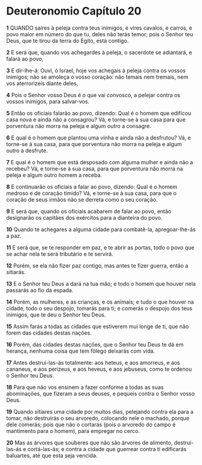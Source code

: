 # Deuteronomio Capítulo 20

**1** 	QUANDO saíres à peleja contra teus inimigos, e vires cavalos, e carros, e povo maior em número do que tu, deles não terás temor; pois o Senhor teu Deus, que te tirou da terra do Egito, está contigo.

**2** 	E será que, quando vos achegardes à peleja, o sacerdote se adiantará, e falará ao povo,

**3** 	E dir-lhe-á: Ouvi, ó Israel, hoje vos achegais à peleja contra os vossos inimigos; não se amoleça o vosso coração: não temais nem tremais, nem vos aterrorizeis diante deles,

**4** 	Pois o Senhor vosso Deus é o que vai convosco, a pelejar contra os vossos inimigos, para salvar-vos.

**5** 	Então os oficiais falarão ao povo, dizendo: Qual é o homem que edificou casa nova e ainda não a consagrou? Vá, e torne-se à sua casa para que porventura não morra na peleja e algum outro a consagre.

**6** 	E qual é o homem que plantou uma vinha e ainda não a desfrutou? Vá, e torne-se à sua casa, para que porventura não morra na peleja e algum outro a desfrute.

**7** 	E qual é o homem que está desposado com alguma mulher e ainda não a recebeu? Vá, e torne-se à sua casa, para que porventura não morra na peleja e algum outro homem a receba.

**8** 	E continuarão os oficiais a falar ao povo, dizendo: Qual é o homem medroso e de coração tímido? Vá, e torne-se à sua casa, para que o coração de seus irmãos não se derreta como o seu coração.

**9** 	E será que, quando os oficiais acabarem de falar ao povo, então designarão os capitães dos exércitos para a dianteira do povo.

**10** 	Quando te achegares a alguma cidade para combatê-la, apregoar-lhe-ás a paz.

**11** 	E será que, se te responder em paz, e te abrir as portas, todo o povo que se achar nela te será tributário e te servirá.

**12** 	Porém, se ela não fizer paz contigo, mas antes te fizer guerra, então a sitiarás.

**13** 	E o Senhor teu Deus a dará na tua mão; e todo o homem que houver nela passarás ao fio da espada.

**14** 	Porém, as mulheres, e as crianças, e os animais; e tudo o que houver na cidade, todo o seu despojo, tomarás para ti; e comerás o despojo dos teus inimigos, que te deu o Senhor teu Deus.

**15** 	Assim farás a todas as cidades que estiverem mui longe de ti, que não forem das cidades destas nações.

**16** 	Porém, das cidades destas nações, que o Senhor teu Deus te dá em herança, nenhuma coisa que tem fôlego deixarás com vida.

**17** 	Antes destruí-las-ás totalmente: aos heteus, e aos amorreus, e aos cananeus, e aos perizeus, e aos heveus, e aos jebuseus, como te ordenou o Senhor teu Deus.

**18** 	Para que não vos ensinem a fazer conforme a todas as suas abominações, que fizeram a seus deuses, e pequeis contra o Senhor vosso Deus.

**19** 	Quando sitiares uma cidade por muitos dias, pelejando contra ela para a tomar, não destruirás o seu arvoredo, colocando nele o machado, porque dele comerás; pois que não o cortarás (pois o arvoredo do campo é mantimento para o homem), para empregar no cerco.

**20** 	Mas as árvores que souberes que não são árvores de alimento, destruí-las-ás e cortá-las-ás; e contra a cidade que guerrear contra ti edificarás baluartes, até que esta seja vencida.

